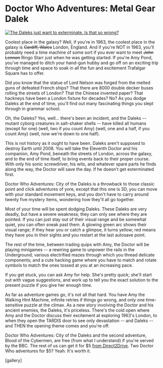 # Doctor Who Adventures: Metal Gear Dalek

[![](http://westkarana.com/wp-content/uploads/2010/07/DoctorWho_Pc-2010-07-30-23-20-53-51-480x299.jpg "The Daleks just want to exterminate. Is that so wrong?")](http://westkarana.com/wp-content/uploads/2010/07/DoctorWho_Pc-2010-07-30-23-20-53-51.jpg)

Coolest place in the galaxy? Well, if you're in 1963, the coolest place in the galaxy is ~~Cardiff, Wales~~ London, England. And if you're NOT in 1963, you'll probably need a time machine of some sort if you ever want to meet ~~John Lennon~~ Ringo Starr just when he was getting started. If you're Amy Pond, you've managed to ditch your hand-gun hubby and go off on an exciting trip through time and space to soak in all the fun and excitement Trafalgar Square has to offer.

Did you know that the statue of Lord Nelson was forged from the melted guns of defeated French ships? That there are 8000 double decker buses rolling the streets of London? That the Chinese invented paper? That hackneys have been a London fixture for decades? No? As you dodge Daleks at the end of time, you'll find out many fascinating things you slept through in grammar school.

Oh, the Daleks? Yes, well... there's been an incident, and the Daleks -- mutant cyborg creatures in salt-shaker shells -- have killed all humans (except for one) (well, two if you count Amy) (well, one and a half, if you count Amy) (well, now we're down to one half).



This is not history as it ought to have been. Daleks aren't supposed to destroy Earth until 2008. You will take the Eleventh Doctor and his companion, Amy Pond, beneath the streets of London, across the galaxy, and to the end of time itself, to bring events back to their proper course. With only his sonic screwdriver, his wits, and whatever spare parts he finds along the way, the Doctor will save the day. If he doesn't get exterminated first.

Doctor Who Adventures: City of the Daleks is a throwback to those classic point and click adventures of yore, except that this one is 3D, you can move with your standard movement keys, and you don't have to carry around twenty five mystery items, wondering how they'll all go together.

Most of your time will be spent dodging Daleks. These Daleks are very deadly, but have a severe weakness; they can only see where they are pointed. If you can just stay out of their visual range and be somewhat quiet, you can often sneak past them. A glowing green arc shows their visual range; if they hear you or catch a glimpse, it turns yellow; red means they have you in their sights and you restart at the last autosave point.

The rest of the time, between trading quips with Amy, the Doctor will be playing minigames -- a rewiring game to unpower the rails in the Underground; various electrified mazes through which you thread delicate components; and a cute hacking game where you have to match and rotate symbols to match the ones tossed at you at an increasing pace.

If you get stuck, you can ask Amy for help. She's pretty quick; she'll start out with vague suggestions, and work up to tell you the exact solution to the present puzzle if you give her enough time. 

As far as adventure games go, it's not all that hard. You have Amy the Walking Hint Machine, infinite retries if things go wrong, and only one time-sensitive puzzle at the climax. As a new story involving the Doctor and his ancient enemies, the Daleks, it's priceless. There's the cold open where Amy and the Doctor discuss their excitement at exploring 1963's London, to when they open the TARDIS door to see only devastation -- and Daleks -- and THEN the opening theme comes and you're off.

Doctor Who Adventures: City of the Daleks and the second adventure, Blood of the Cybermen, are free (from what I understand) if you're served by the BBC. The rest of us can get it for $5 [from Direct2Drive](http://www.direct2drive.com/3/9642/product/Buy-Doctor-Who:-The-Adventure-Games---Episode-1-and-2-Download). Two Doctor Who adventures for $5? Yeah. It's worth it.

[gallery]

